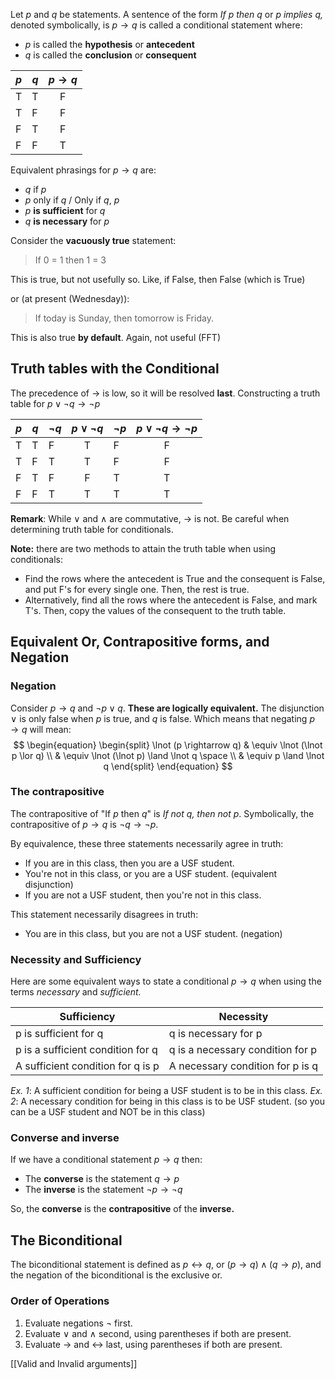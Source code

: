 Let $p$ and $q$ be statements. A sentence of the form *If p then q* or *p implies q,* denoted symbolically, is $p \rightarrow q$ is called a conditional statement where: 
- $p$ is called the **hypothesis** or **antecedent**
- $q$ is called the **conclusion** or **consequent**

| $p$ | $q$ | $p \rightarrow q$ |
| --- | --- |:-----------------:|
| T   | T   |         F         |
| T   | F   |         F         |
| F   | T   |         F         |
| F   | F   |         T         |

Equivalent phrasings for $p \rightarrow q$ are: 
- $q$ if $p$
- $p$ only if $q$ / Only if $q$, $p$
- $p$ **is sufficient** for $q$
- $q$ **is necessary** for $p$

Consider the **vacuously true** statement: 
> If 0 = 1 then 1 = 3

This is true, but not usefully so. Like, if False, then False (which is True)

or (at present (Wednesday)): 
> If today is Sunday, then tomorrow is Friday. 

This is also true **by default**. Again, not useful (FFT)

## Truth tables with the Conditional
The precedence of $\rightarrow$ is low, so it will be resolved **last**. 
Constructing a truth table for $p \lor \lnot q \rightarrow \lnot p$

| $p$ | $q$ | $\lnot q$ | $p \lor \lnot q$ | $\lnot p$ | $p \lor \lnot q \rightarrow \lnot p$ |
| --- | --- | --------- |:----------------:| --------- |:------------------------------------:|
| T   | T   | F         |        T         | F         |                  F                   |
| T   | F   | T         |        T         | F         |                  F                   |
| F   | T   | F         |        F         | T         |                  T                   |
| F   | F   | T         |        T         | T         |                  T                   |

**Remark**: While $\lor$ and $\land$ are commutative, $\rightarrow$ is not. Be careful when determining truth table for conditionals. 

**Note:** there are two methods to attain the truth table when using conditionals: 
- Find the rows where the antecedent is True and the consequent is False, and put F's for every single one. Then, the rest is true.
- Alternatively, find all the rows where the antecedent is False, and mark T's. Then, copy the values of the consequent to the truth table.

## Equivalent Or, Contrapositive forms, and Negation

### Negation
Consider $p \rightarrow q$ and $\lnot p \lor q$. **These are logically equivalent.**
The disjunction $\lor$ is only false when $p$ is true, and $q$ is false. Which means that negating $p \rightarrow q$ will mean: 
$$
\begin{equation}
\begin{split}
\lnot (p \rightarrow q) & \equiv \lnot (\lnot p \lor q) \\
& \equiv \lnot (\lnot p) \land \lnot q \space \\ 
& \equiv p \land \lnot q
\end{split}
\end{equation}
$$

### The contrapositive
The contrapositive of "If $p$ then $q$" is *If not $q$, then not $p$*. Symbolically, the contrapositive of $p \rightarrow q$ is $\lnot q \rightarrow \lnot p$.

By equivalence, these three statements necessarily agree in truth: 
- If you are in this class, then you are a USF student.
- You're not in this class, or you are a USF student. (equivalent disjunction)
- If you are not a USF student, then you're not in this class. 

This statement necessarily disagrees in truth: 
- You are in this class, but you are not a USF student. (negation)

### Necessity and Sufficiency
Here are some equivalent ways to state a conditional $p \rightarrow q$ when using the terms *necessary* and *sufficient.*

| Sufficiency                       | Necessity                        |
| --------------------------------- | -------------------------------- |
| p is sufficient for q             | q is necessary for p             |
| p is a sufficient condition for q | q is a necessary condition for p |
| A sufficient condition for q is p | A necessary condition for p is q |

*Ex. 1*: A sufficient condition for being a USF student is to be in this class.
*Ex. 2*: A necessary condition for being in this class is to be USF student. (so you can be a USF student and NOT be in this class)

### Converse and inverse
If we have a conditional statement $p \rightarrow q$ then: 
- The **converse** is the statement $q \rightarrow p$
- The **inverse** is the statement $\lnot p \rightarrow \lnot q$

So, the **converse** is the **contrapositive** of the **inverse.**

## The Biconditional
The biconditional statement is defined as $p \leftrightarrow q$, or $(p \rightarrow q) \land (q \rightarrow p)$, and the negation of the biconditional is the exclusive or.

### Order of Operations
1. Evaluate negations $\lnot$ first. 
2. Evaluate $\lor$ and $\land$ second, using parentheses if both are present.
3. Evaluate $\rightarrow$ and $\leftrightarrow$ last, using parentheses if both are present.

[[Valid and Invalid arguments]]
